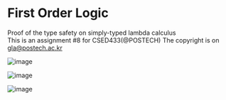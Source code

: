 # First Order Logic
Proof of the type safety on simply-typed lambda calculus     
This is an assignment #8 for CSED433(@POSTECH)
The copyright is on gla@postech.ac.kr
     
     
![image](https://user-images.githubusercontent.com/20160685/171185564-058f79f4-1ab3-48e2-91ce-32c2de36e9b0.png)

![image](https://user-images.githubusercontent.com/20160685/171185618-9c9e1fe2-bd91-4241-9444-df158f162d62.png)

![image](https://user-images.githubusercontent.com/20160685/171186071-db31bde4-77b9-4f1d-b759-a1e8fd920358.png)
